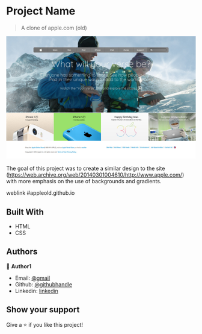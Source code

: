 # Project Name

> A clone of apple.com (old)

![screenshot](./app_screenshot.jpg)

The goal of this project was to create a similar design to the site (https://web.archive.org/web/20140301004610/http://www.apple.com/) with more emphasis on the use of backgrounds and gradients.

weblink
#appleold.github.io

## Built With

- HTML
- CSS

## Authors

👤 **Author1**

- Email: [@gmail](pragatheshpragathesh@gmail.com)
- Github: [@githubhandle](https://github.com/pragatheeshuidev)
- Linkedin: [linkedin](https://www.linkedin.com/in/pragatheesh-r/)


## Show your support

Give a ⭐️ if you like this project!

